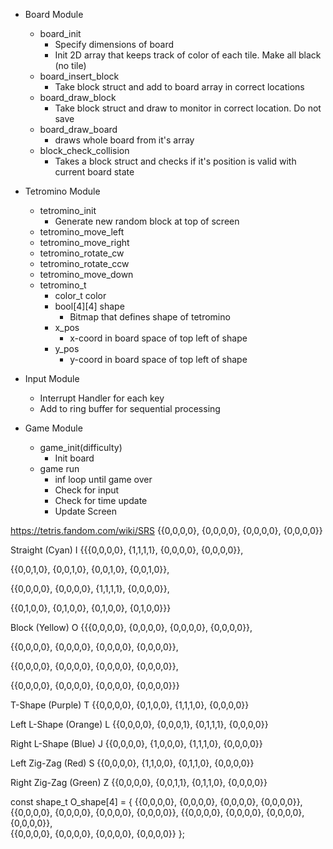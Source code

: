 - Board Module
	+ board_init
		* Specify dimensions of board
		* Init 2D array that keeps track of color of each tile. Make all black (no tile)
	+ board_insert_block
		* Take block struct and add to board array in correct locations
	+ board_draw_block
		* Take block struct and draw to monitor in correct location. Do not save
	+ board_draw_board
		* draws whole board from it's array
	+ block_check_collision
		* Takes a block struct and checks if it's position is valid with current board state
		
- Tetromino Module
	+ tetromino_init
		* Generate new random block at top of screen
	+ tetromino_move_left
	+ tetromino_move_right
	+ tetromino_rotate_cw
	+ tetromino_rotate_ccw
	+ tetromino_move_down
	+ tetromino_t
		* color_t color
		* bool[4][4] shape 
			- Bitmap that defines shape of tetromino
		* x_pos 
			- x-coord in board space of top left of shape 
		* y_pos 
			- y-coord in board space of top left of shape
- Input Module
	+ Interrupt Handler for each key
	+ Add to ring buffer for sequential processing
	
- Game Module
	+ game_init(difficulty)
		* Init board
	+ game run
		* inf loop until game over
		* Check for input
		* Check for time update
		* Update Screen
		

https://tetris.fandom.com/wiki/SRS
{{0,0,0,0},
 {0,0,0,0},
 {0,0,0,0},
 {0,0,0,0}}

Straight (Cyan) I
{{{0,0,0,0},
 {1,1,1,1},
 {0,0,0,0},
 {0,0,0,0}},

{{0,0,1,0},
 {0,0,1,0},
 {0,0,1,0},
 {0,0,1,0}},

{{0,0,0,0},
 {0,0,0,0},
 {1,1,1,1},
 {0,0,0,0}},

{{0,1,0,0},
 {0,1,0,0},
 {0,1,0,0},
 {0,1,0,0}}}

Block (Yellow) O
{{{0,0,0,0},
 {0,0,0,0},
 {0,0,0,0},
 {0,0,0,0}},
 
{{0,0,0,0},
 {0,0,0,0},
 {0,0,0,0},
 {0,0,0,0}},

{{0,0,0,0},
 {0,0,0,0},
 {0,0,0,0},
 {0,0,0,0}},

{{0,0,0,0},
 {0,0,0,0},
 {0,0,0,0},
 {0,0,0,0}}}

T-Shape (Purple) T
{{0,0,0,0},
 {0,1,0,0},
 {1,1,1,0},
 {0,0,0,0}}

Left L-Shape (Orange) L
{{0,0,0,0},
 {0,0,0,1},
 {0,1,1,1},
 {0,0,0,0}}

Right L-Shape (Blue) J
{{0,0,0,0},
 {1,0,0,0},
 {1,1,1,0},
 {0,0,0,0}}

Left Zig-Zag (Red) S
{{0,0,0,0},
 {1,1,0,0},
 {0,1,1,0},
 {0,0,0,0}}

Right Zig-Zag (Green) Z
{{0,0,0,0},
 {0,0,1,1},
 {0,1,1,0},
 {0,0,0,0}}

 const shape_t O_shape[4] = {
{{0,0,0,0},
 {0,0,0,0},
 {0,0,0,0},
 {0,0,0,0}},
{{0,0,0,0},
 {0,0,0,0},
 {0,0,0,0},
 {0,0,0,0}},
{{0,0,0,0},
 {0,0,0,0},
 {0,0,0,0},
 {0,0,0,0}},  
{{0,0,0,0},
 {0,0,0,0},
 {0,0,0,0},
 {0,0,0,0}} 
};
